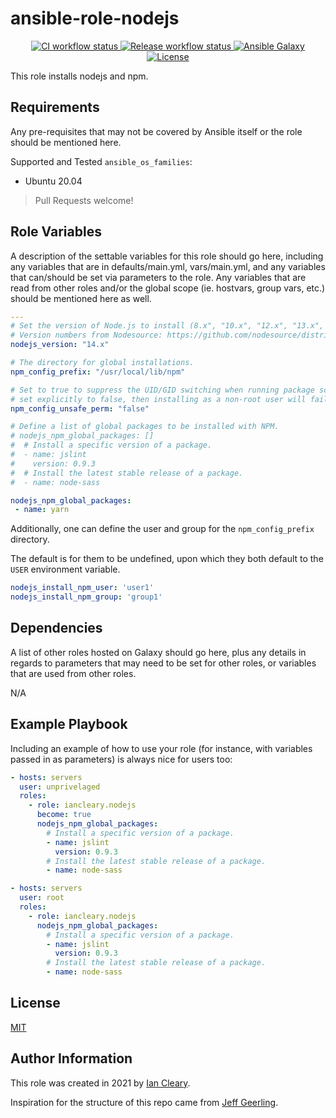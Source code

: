 ansible-role-nodejs
=========

<p align="center">

<a href="https://github.com/iancleary/ansible-role-nodejs/actions?query=workflow%3Aci" target="_blank">
    <img src="https://github.com/iancleary/ansible-role-nodejs/workflows/CI/badge.svg" alt="CI workflow status">
</a>

<a href="https://github.com/iancleary/ansible-role-nodejs/actions?query=workflow%3Arelease" target="_blank">
    <img src="https://github.com/iancleary/ansible-role-nodejs/workflows/Release/badge.svg" alt="Release workflow status">
</a>
<a href="https://galaxy.ansible.com/iancleary/nodejs" target="_blank">
    <img src="https://img.shields.io/badge/ansible--galaxy-iancleary.nodejs-blue.svg" alt="Ansible Galaxy">
</a>
<a href="https://raw.githubusercontent.com/iancleary/ansible-role-nodejs/main/LICENSE" target="_blank">
    <img src="https://img.shields.io/badge/license-MIT-blue.svg" alt="License">
</a>
</p>

This role installs nodejs and npm.

Requirements
------------

Any pre-requisites that may not be covered by Ansible itself or the role should be mentioned here.

Supported and Tested `ansible_os_families`:

* Ubuntu 20.04

> Pull Requests welcome!

Role Variables
--------------

A description of the settable variables for this role should go here, including any variables that are in defaults/main.yml, vars/main.yml, and any variables that can/should be set via parameters to the role. Any variables that are read from other roles and/or the global scope (ie. hostvars, group vars, etc.) should be mentioned here as well.

```yaml
---
# Set the version of Node.js to install (8.x", "10.x", "12.x", "13.x", etc.).
# Version numbers from Nodesource: https://github.com/nodesource/distributions
nodejs_version: "14.x"

# The directory for global installations.
npm_config_prefix: "/usr/local/lib/npm"

# Set to true to suppress the UID/GID switching when running package scripts. If
# set explicitly to false, then installing as a non-root user will fail.
npm_config_unsafe_perm: "false"

# Define a list of global packages to be installed with NPM.
# nodejs_npm_global_packages: []
#  # Install a specific version of a package.
#  - name: jslint
#    version: 0.9.3
#  # Install the latest stable release of a package.
#  - name: node-sass

nodejs_npm_global_packages:
 - name: yarn
```

Additionally, one can define the user and group for the `npm_config_prefix` directory.

The default is for them to be undefined, upon which they both  default to the `USER` environment variable.

```yaml
nodejs_install_npm_user: 'user1'
nodejs_install_npm_group: 'group1'
```

Dependencies
------------

A list of other roles hosted on Galaxy should go here, plus any details in regards to parameters that may need to be set for other roles, or variables that are used from other roles.

N/A

Example Playbook
----------------

Including an example of how to use your role (for instance, with variables passed in as parameters) is always nice for users too:

```yaml
- hosts: servers
  user: unprivelaged
  roles:
    - role: iancleary.nodejs
      become: true
      nodejs_npm_global_packages:
        # Install a specific version of a package.
        - name: jslint
          version: 0.9.3
        # Install the latest stable release of a package.
        - name: node-sass
```

```yaml
- hosts: servers
  user: root
  roles:
    - role: iancleary.nodejs
      nodejs_npm_global_packages:
        # Install a specific version of a package.
        - name: jslint
          version: 0.9.3
        # Install the latest stable release of a package.
        - name: node-sass
```

License
-------

[MIT](LICENSE)

Author Information
------------------

This role was created in 2021 by [Ian Cleary](https://iancleary.dev).

Inspiration for the structure of this repo came from [Jeff Geerling](https://github.com/geerlingguy/ansible-role-nodejs).
